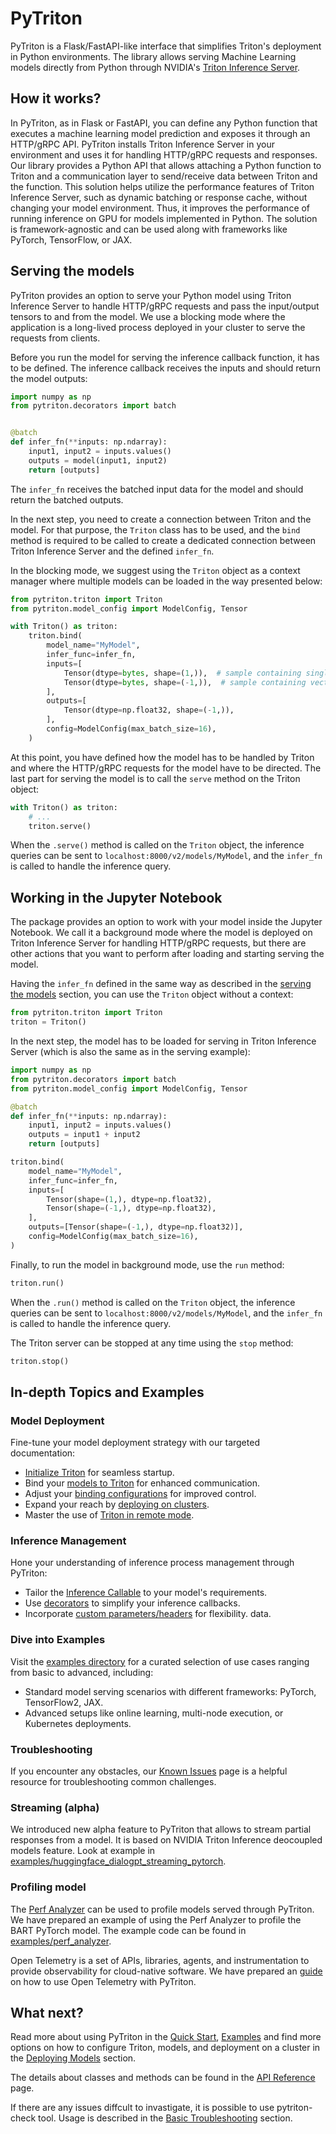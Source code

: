 <!--
Copyright (c) 2022-2024, NVIDIA CORPORATION. All rights reserved.

Licensed under the Apache License, Version 2.0 (the "License");
you may not use this file except in compliance with the License.
You may obtain a copy of the License at

    http://www.apache.org/licenses/LICENSE-2.0

Unless required by applicable law or agreed to in writing, software
distributed under the License is distributed on an "AS IS" BASIS,
WITHOUT WARRANTIES OR CONDITIONS OF ANY KIND, either express or implied.
See the License for the specific language governing permissions and
limitations under the License.
-->

# PyTriton

PyTriton is a Flask/FastAPI-like interface that simplifies Triton's deployment in Python environments.
The library allows serving Machine Learning models directly from Python through
NVIDIA's [Triton Inference Server](https://github.com/triton-inference-server).

## How it works?

In PyTriton, as in Flask or FastAPI, you can define any Python function that executes a machine learning model prediction and exposes
it through an HTTP/gRPC API. PyTriton installs Triton Inference Server in your environment and uses it for handling
HTTP/gRPC requests and responses. Our library provides a Python API that allows attaching a Python function to Triton
and a communication layer to send/receive data between Triton and the function. This solution helps utilize the
performance features of Triton Inference Server, such as dynamic batching or response cache, without changing your model
environment. Thus, it improves the performance of running inference on GPU for models implemented in Python. The solution is
framework-agnostic and can be used along with frameworks like PyTorch, TensorFlow, or JAX.

## Serving the models

PyTriton provides an option to serve your Python model using Triton Inference Server to
handle HTTP/gRPC
requests and pass the input/output tensors to and from the model. We use a blocking mode where the application is a
long-lived process deployed in your cluster to serve the requests from clients.

Before you run the model for serving the inference callback function, it has to be defined. The inference callback receives the
inputs and should return the model outputs:

```python
import numpy as np
from pytriton.decorators import batch


@batch
def infer_fn(**inputs: np.ndarray):
    input1, input2 = inputs.values()
    outputs = model(input1, input2)
    return [outputs]
```

The `infer_fn` receives the batched input data for the model and should return the batched outputs.

In the next step, you need to create a connection between Triton and the model. For that purpose, the `Triton` class has to
be used, and the `bind` method is required to be called to create a dedicated connection between Triton Inference
Server and the defined `infer_fn`.

In the blocking mode, we suggest using the `Triton` object as a context manager where multiple models can be loaded in
the way presented below:

<!--pytest.mark.skip-->
```python
from pytriton.triton import Triton
from pytriton.model_config import ModelConfig, Tensor

with Triton() as triton:
    triton.bind(
        model_name="MyModel",
        infer_func=infer_fn,
        inputs=[
            Tensor(dtype=bytes, shape=(1,)),  # sample containing single bytes value
            Tensor(dtype=bytes, shape=(-1,)),  # sample containing vector of bytes
        ],
        outputs=[
            Tensor(dtype=np.float32, shape=(-1,)),
        ],
        config=ModelConfig(max_batch_size=16),
    )
```

At this point, you have defined how the model has to be handled by Triton and where the HTTP/gRPC requests for the model have
to be directed. The last part for serving the model is to call the `serve` method on the Triton object:


<!--pytest.mark.skip-->
```python
with Triton() as triton:
    # ...
    triton.serve()
```

When the `.serve()` method is called on the `Triton` object, the inference queries can be sent to
`localhost:8000/v2/models/MyModel`, and the `infer_fn` is called to handle the inference query.

## Working in the Jupyter Notebook

The package provides an option to work with your model inside the Jupyter Notebook. We call it a
background mode where
the model is deployed on Triton Inference Server for handling HTTP/gRPC requests, but there are other actions that you
want to perform after loading and starting serving the model.

Having the `infer_fn` defined in the same way as described in the [serving the models](#serving-the-models) section, you
can use the `Triton` object without a context:

<!--pytest-codeblocks:cont-->
```python
from pytriton.triton import Triton
triton = Triton()
```

In the next step, the model has to be loaded for serving in Triton Inference Server (which is also the same
as in the serving example):

<!--pytest-codeblocks:cont-->

```python
import numpy as np
from pytriton.decorators import batch
from pytriton.model_config import ModelConfig, Tensor

@batch
def infer_fn(**inputs: np.ndarray):
    input1, input2 = inputs.values()
    outputs = input1 + input2
    return [outputs]

triton.bind(
    model_name="MyModel",
    infer_func=infer_fn,
    inputs=[
        Tensor(shape=(1,), dtype=np.float32),
        Tensor(shape=(-1,), dtype=np.float32),
    ],
    outputs=[Tensor(shape=(-1,), dtype=np.float32)],
    config=ModelConfig(max_batch_size=16),
)
```

Finally, to run the model in background mode, use the `run` method:

<!--pytest.mark.skip-->
```python
triton.run()
```

When the `.run()` method is called on the `Triton` object, the inference queries can be sent to
`localhost:8000/v2/models/MyModel`, and the `infer_fn` is called to handle the inference query.

The Triton server can be stopped at any time using the `stop` method:


<!--pytest.mark.skip-->
```python
triton.stop()
```

## In-depth Topics and Examples

### Model Deployment

Fine-tune your model deployment strategy with our targeted documentation:

- [Initialize Triton](initialization.md) for seamless startup.
- Bind your [models to Triton](binding_models.md) for enhanced communication.
- Adjust your [binding configurations](binding_configuration.md) for improved control.
- Expand your reach by [deploying on clusters](guides/deploying_in_clusters.md).
- Master the use of [Triton in remote mode](remote_triton.md).


### Inference Management

Hone your understanding of inference process management through PyTriton:

- Tailor the [Inference Callable](inference_callables/README.md) to your model's requirements.
- Use [decorators](inference_callables/decorators.md) to simplify your inference callbacks.
- Incorporate [custom parameters/headers](inference_callables/custom_params.md) for flexibility.
data.


### Dive into Examples

Visit the [examples directory](../examples/) for a curated selection of use cases ranging from basic to advanced, including:

- Standard model serving scenarios with different frameworks: PyTorch, TensorFlow2, JAX.
- Advanced setups like online learning, multi-node execution, or Kubernetes deployments.

### Troubleshooting

If you encounter any obstacles, our [Known Issues](known_issues.md) page is a helpful resource for troubleshooting common challenges.

### Streaming (alpha)

We introduced new alpha feature to PyTriton that allows to stream partial responses from a model. It is based on NVIDIA Triton Inference deocoupled models feature. Look at example in [examples/huggingface_dialogpt_streaming_pytorch](../examples/huggingface_dialogpt_streaming_pytorch).

### Profiling model

The [Perf Analyzer](https://github.com/triton-inference-server/perf_analyzer/blob/main/README.md) can be
used to profile models served through PyTriton. We have prepared an example of
using the Perf Analyzer to profile the BART PyTorch model. The example code can be found
in [examples/perf_analyzer](../examples/perf_analyzer).

Open Telemetry is a set of APIs, libraries, agents, and instrumentation to provide observability for cloud-native software. We have prepared an
[guide](guides/distributed_tracing.md) on how to use Open Telemetry with PyTriton.

## What next?

Read more about using PyTriton in the [Quick Start](quick_start.md), [Examples](../examples) and
find more options on how to configure Triton, models, and deployment on a cluster in the [Deploying Models](initialization.md)
section.

The details about classes and methods can be found in the [API Reference](reference/triton.md) page.

If there are any issues diffcult to invastigate, it is possible to use pytriton-check tool.
Usage is described in the [Basic Troubleshooting](guides/basic_troubleshooting.md) section.
